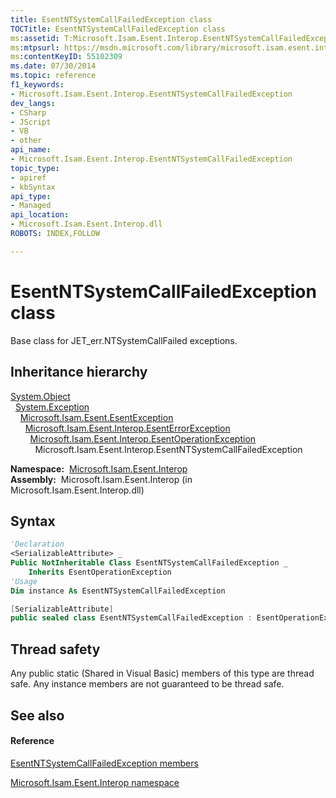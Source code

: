 ```yaml
---
title: EsentNTSystemCallFailedException class
TOCTitle: EsentNTSystemCallFailedException class
ms:assetid: T:Microsoft.Isam.Esent.Interop.EsentNTSystemCallFailedException
ms:mtpsurl: https://msdn.microsoft.com/library/microsoft.isam.esent.interop.esentntsystemcallfailedexception(v=EXCHG.10)
ms:contentKeyID: 55102309
ms.date: 07/30/2014
ms.topic: reference
f1_keywords:
- Microsoft.Isam.Esent.Interop.EsentNTSystemCallFailedException
dev_langs:
- CSharp
- JScript
- VB
- other
api_name: 
- Microsoft.Isam.Esent.Interop.EsentNTSystemCallFailedException
topic_type: 
- apiref
- kbSyntax
api_type: 
- Managed
api_location: 
- Microsoft.Isam.Esent.Interop.dll
ROBOTS: INDEX,FOLLOW

---
```


# EsentNTSystemCallFailedException class

Base class for JET_err.NTSystemCallFailed exceptions.

## Inheritance hierarchy

[System.Object](https://docs.microsoft.com/dotnet/api/system.object?redirectedfrom=MSDN)  
  [System.Exception](https://docs.microsoft.com/dotnet/api/system.exception?redirectedfrom=MSDN)  
    [Microsoft.Isam.Esent.EsentException](dn292088\(v=exchg.10\).md)  
      [Microsoft.Isam.Esent.Interop.EsentErrorException](dn274314\(v=exchg.10\).md)  
        [Microsoft.Isam.Esent.Interop.EsentOperationException](dn319727\(v=exchg.10\).md)  
          Microsoft.Isam.Esent.Interop.EsentNTSystemCallFailedException  

**Namespace:**  [Microsoft.Isam.Esent.Interop](hh596136\(v=exchg.10\).md)  
**Assembly:**  Microsoft.Isam.Esent.Interop (in Microsoft.Isam.Esent.Interop.dll)

## Syntax

``` vb
'Declaration
<SerializableAttribute> _
Public NotInheritable Class EsentNTSystemCallFailedException _
    Inherits EsentOperationException
'Usage
Dim instance As EsentNTSystemCallFailedException
```

``` csharp
[SerializableAttribute]
public sealed class EsentNTSystemCallFailedException : EsentOperationException
```

## Thread safety

Any public static (Shared in Visual Basic) members of this type are thread safe. Any instance members are not guaranteed to be thread safe.

## See also

#### Reference

[EsentNTSystemCallFailedException members](dn319692\(v=exchg.10\).md)

[Microsoft.Isam.Esent.Interop namespace](hh596136\(v=exchg.10\).md)

